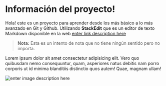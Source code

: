# Información del proyecto!

Hola! este es un proyecto para aprender desde los más básico a lo más avanzado en Git y Github. Utilizando **StackEdit** que es un editor de texto Markdown disponible en la web  [enter link description here](https://stackedit.io/app#)

> **Nota:** Esta es un intento de nota que no tiene ningún sentido pero no importa.

Lorem ipsum dolor sit amet consectetur adipisicing elit. Vero quo quibusdam nemo consequuntur, quam, asperiores
natus debitis nam porro corporis ut id minima blanditiis distinctio quos autem! Quae, magnam ullam!

![enter image description here](https://miro.medium.com/max/650/1*zzvdRmHGGXONZpuQ2FeqsQ.png)

